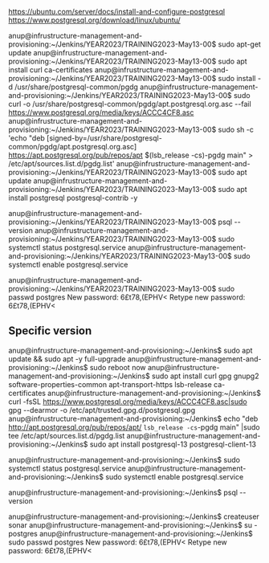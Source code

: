 https://ubuntu.com/server/docs/install-and-configure-postgresql
https://www.postgresql.org/download/linux/ubuntu/


anup@infrustructure-management-and-provisioning:~/Jenkins/YEAR2023/TRAINING2023-May13-00$ sudo apt-get update
anup@infrustructure-management-and-provisioning:~/Jenkins/YEAR2023/TRAINING2023-May13-00$ sudo apt install curl ca-certificates
anup@infrustructure-management-and-provisioning:~/Jenkins/YEAR2023/TRAINING2023-May13-00$ sudo install -d /usr/share/postgresql-common/pgdg
anup@infrustructure-management-and-provisioning:~/Jenkins/YEAR2023/TRAINING2023-May13-00$ sudo curl -o /usr/share/postgresql-common/pgdg/apt.postgresql.org.asc --fail https://www.postgresql.org/media/keys/ACCC4CF8.asc
anup@infrustructure-management-and-provisioning:~/Jenkins/YEAR2023/TRAINING2023-May13-00$ sudo sh -c 'echo "deb [signed-by=/usr/share/postgresql-common/pgdg/apt.postgresql.org.asc] https://apt.postgresql.org/pub/repos/apt $(lsb_release -cs)-pgdg main" > /etc/apt/sources.list.d/pgdg.list'
anup@infrustructure-management-and-provisioning:~/Jenkins/YEAR2023/TRAINING2023-May13-00$ sudo apt update
anup@infrustructure-management-and-provisioning:~/Jenkins/YEAR2023/TRAINING2023-May13-00$ sudo apt install postgresql postgresql-contrib -y

anup@infrustructure-management-and-provisioning:~/Jenkins/YEAR2023/TRAINING2023-May13-00$ psql --version
anup@infrustructure-management-and-provisioning:~/Jenkins/YEAR2023/TRAINING2023-May13-00$ sudo systemctl status postgresql.service
anup@infrustructure-management-and-provisioning:~/Jenkins/YEAR2023/TRAINING2023-May13-00$ sudo systemctl enable postgresql.service

anup@infrustructure-management-and-provisioning:~/Jenkins/YEAR2023/TRAINING2023-May13-00$ sudo passwd postgres
New password: 6£t78,(EPHV<
Retype new password: 6£t78,(EPHV<




## Specific version
anup@infrustructure-management-and-provisioning:~/Jenkins$ sudo apt update && sudo apt -y full-upgrade
anup@infrustructure-management-and-provisioning:~/Jenkins$ sudo reboot now
anup@infrustructure-management-and-provisioning:~/Jenkins$ sudo apt install curl gpg gnupg2 software-properties-common apt-transport-https lsb-release ca-certificates
anup@infrustructure-management-and-provisioning:~/Jenkins$ curl -fsSL https://www.postgresql.org/media/keys/ACCC4CF8.asc|sudo gpg --dearmor -o /etc/apt/trusted.gpg.d/postgresql.gpg
anup@infrustructure-management-and-provisioning:~/Jenkins$ echo "deb http://apt.postgresql.org/pub/repos/apt/ `lsb_release -cs`-pgdg main" |sudo tee  /etc/apt/sources.list.d/pgdg.list
anup@infrustructure-management-and-provisioning:~/Jenkins$ sudo apt install postgresql-13 postgresql-client-13

anup@infrustructure-management-and-provisioning:~/Jenkins$ sudo systemctl status postgresql.service
anup@infrustructure-management-and-provisioning:~/Jenkins$ sudo systemctl enable postgresql.service

anup@infrustructure-management-and-provisioning:~/Jenkins$ psql --version

anup@infrustructure-management-and-provisioning:~/Jenkins$ createuser sonar
anup@infrustructure-management-and-provisioning:~/Jenkins$ su - postgres
anup@infrustructure-management-and-provisioning:~/Jenkins$ sudo passwd postgres
New password: 6£t78,(EPHV<
Retype new password: 6£t78,(EPHV<









